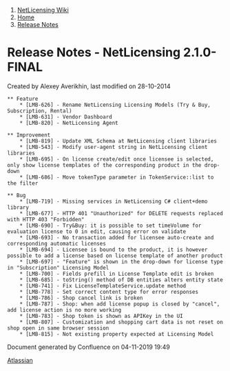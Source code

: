 1.  [NetLicensing Wiki](index.html)
2.  [Home](Home_11010214.html)
3.  [Release Notes](Release-Notes_11010240.html)

<span id="title-text"> Release Notes - NetLicensing 2.1.0-FINAL </span>
=======================================================================

Created by <span class="author"> Alexey Averikhin</span>, last modified
on 28-10-2014

    ** Feature
        * [LMB-626] - Rename NetLicensing Licensing Models (Try & Buy, Subscription, Rental)
        * [LMB-631] - Vendor Dashboard
        * [LMB-820] - NetLicensing Agent

    ** Improvement
        * [LMB-819] - Update XML Schema at NetLicensing client libraries
        * [LMB-543] - Modify user-agent string in NetLicensing client libraries
        * [LMB-695] - On license create/edit once licensee is selected, only show license templates of the corresponding product in the drop-down
        * [LMB-686] - Move tokenType parameter in TokenService::list to the filter

    ** Bug
        * [LMB-719] - Missing services in NetLicensing C# client+demo library
        * [LMB-677] - HTTP 401 "Unauthorized" for DELETE requests replaced with HTTP 403 "Forbidden"
        * [LMB-690] - Try&Buy: it is possible to set timeVolume for evaluation license to 0 in edit, causing error on validate
        * [LMB-693] - No transaction added for licensee auto-create and corresponding automatic licenses
        * [LMB-694] - Licensee is bound to the product, it is however possible to add a license based on license template of another product
        * [LMB-697] - "Feature" is shown in the drop-down for license type in "Subscription" Licensing Model
        * [LMB-700] - Fields prefill in License Template edit is broken
        * [LMB-685] - toString() method of DB entities alters entity state
        * [LMB-741] - Fix LicenseTemplateService.update method
        * [LMB-778] - Set correct content type for error responses
        * [LMB-786] - Shop cancel link is broken
        * [LMB-787] - Shop: when add license popup is closed by "cancel", add license action is no more working
        * [LMB-783] - Shop token is shown as APIKey in the UI
        * [LMB-807] - Customization and shopping cart data is not reset on shop open in same browser session
        * [LMB-815] - Not existing property expected at Licensing Model

Document generated by Confluence on 04-11-2019 19:49

[Atlassian](http://www.atlassian.com/)
